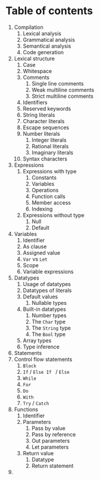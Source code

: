 # Table of contents

1. Compilation
   1. Lexical analysis
   2. Grammatical analysis
   3. Semantical analysis
   4. Code generation
2. Lexical structure
   1. Case
   2. Whitespace
   3. Comments
      1. Single line comments
      2. Weak multiline comments
      3. Strict multiline comments
   4. Identifiers
   5. Reserved keywords
   6. String literals
   7. Character literals
   8. Escape sequences
   9. Number literals
      1. Integer literals
      2. Rational literals
      3. Imaginary literals
   10. Syntax characters
3. Expressions
   1. Expressions with type
      1. Constants
      2. Variables
      3. Operations
      4. Function calls
      5. Member access
      6. Indexing
   2. Expressions without type
      1. Null
      2. Default
4. Variables
   1. Identifier
   2. As clause
   3. Assigned value
   4. `Var` vs `Let`
   5. Scope
   6. Variable expressions
5. Datatypes
   1. Usage of datatypes
   2. Datatypes of literals
   3. Default values
      1. Nullable types
   4. Built-in datatypes
      1. Number types
      2. The `Char` type
      3. The `String` type
      4. The `Bool` type
   5. Array types
   6. Type inference
6. Statements
7. Control flow statements
   1. `Block`
   2. `If` / `Else If ` / `Else`
   3. `While`
   4. `For`
   5. `Do`
   6. `With`
   7. `Try` / `Catch`
8. Functions
   1. Identifier
   2. Parameters
      1. Pass by value
      2. Pass by reference
      3. Out parameters
      4. Let parameters
   3. Return value
      1. Datatype
      2. Return statement
9. 

